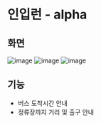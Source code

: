 # 인입런 - alpha

## 화면

![image](https://user-images.githubusercontent.com/35232655/148637113-7432dcb5-b8c4-4be4-ae78-c4a18b1ae712.png)
![image](https://user-images.githubusercontent.com/35232655/148637110-2f740662-02dd-458e-aadf-f42951207ecd.png)
![image](https://user-images.githubusercontent.com/35232655/148637106-77e89956-672b-4157-9c82-f78caf317b7d.png)

## 기능

- 버스 도착시간 안내
- 정류장까지 거리 및 출구 안내
